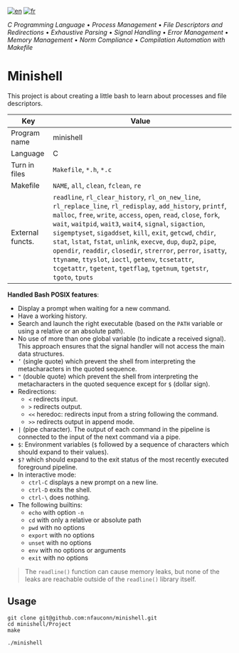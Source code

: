 [![en](https://img.shields.io/badge/lang-en-pink.svg)](https://github.com/nfauconn/minishell/blob/master/README.md)
[![fr](https://img.shields.io/badge/lang-fr-purple.svg)](https://github.com/nfauconn/minishell/blob/master/README.fr.md)

*C Programming Language* • *Process Management* • *File Descriptors and Redirections* • *Exhaustive Parsing* • *Signal Handling* • *Error Management* • *Memory Management* • *Norm Compliance* • *Compilation Automation with Makefile*

# Minishell

This project is about creating a little bash to learn about processes and file descriptors.

| Key | Value |
|--|--|
| Program name | minishell |
Language | C
Turn in files | `Makefile`, `*.h`, `*.c`
Makefile  | `NAME`, `all`, `clean`, `fclean`, `re` 
External functs. | `readline`, `rl_clear_history`, `rl_on_new_line`, `rl_replace_line`, `rl_redisplay`, `add_history`, `printf`, `malloc`, `free`, `write`, `access`, `open`, `read`, `close`, `fork`, `wait`, `waitpid`, `wait3`, `wait4`, `signal`, `sigaction`, `sigemptyset`, `sigaddset`, `kill`, `exit`, `getcwd`, `chdir`, `stat`, `lstat`, `fstat`, `unlink`, `execve`, `dup`, `dup2`, `pipe`, `opendir`, `readdir`, `closedir`, `strerror`, `perror`, `isatty`, `ttyname`, `ttyslot`, `ioctl`, `getenv`, `tcsetattr`, `tcgetattr`, `tgetent`, `tgetflag`, `tgetnum`, `tgetstr`, `tgoto`, `tputs`

**Handled Bash POSIX features**:
- Display a prompt when waiting for a new command.
- Have a working history.
- Search and launch the right executable (based on the `PATH` variable or using a relative or an absolute path).
- No use of more than one global variable (to indicate a received signal). This approach ensures that the signal handler will not access the main data structures.  
- `’` (single quote) which prevent the shell from interpreting the metacharacters in the quoted sequence.
- `"` (double quote) which prevent the shell from interpreting the metacharacters in the quoted sequence except for `$` (dollar sign).
- Redirections:
	- `<` redirects input.
	- `>` redirects output.
	- `<<` heredoc: redirects input from a string following the command.
    - `>>` redirects output in append mode.
- `|` (pipe character). The output of each command in the pipeline is connected to the input of the next command via a pipe.
- `$`: Environment variables (`$` followed by a sequence of characters which should expand to their values).
- `$?` which should expand to the exit status of the most recently executed foreground pipeline.
- In interactive mode:
    - `ctrl-C` displays a new prompt on a new line.
    - `ctrl-D` exits the shell.
    - `ctrl-\` does nothing.
- The following builtins:
    - `echo` with option `-n`
    - `cd` with only a relative or absolute path
    - `pwd` with no options
    - `export` with no options
    - `unset` with no options
    - `env` with no options or arguments
    - `exit` with no options

> The `readline()` function can cause memory leaks, but none of the leaks are reachable outside of the `readline()` library itself.
## Usage


```shell
git clone git@github.com:nfauconn/minishell.git
cd minishell/Project
make
```

```shell
./minishell
```